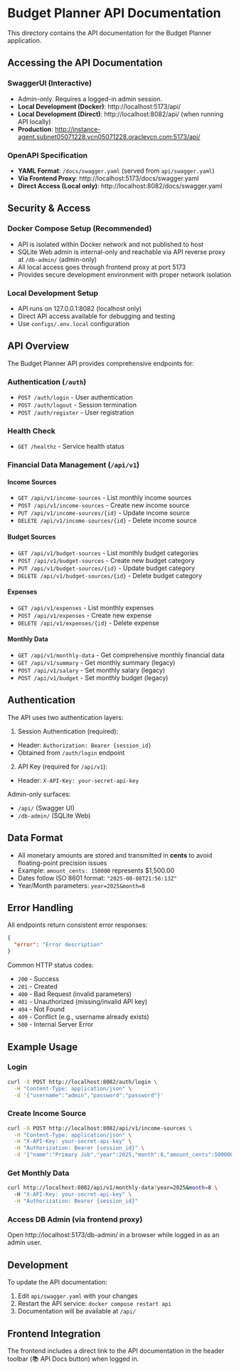 # Budget Planner API Documentation

This directory contains the API documentation for the Budget Planner application.

## Accessing the API Documentation

### SwaggerUI (Interactive)
- Admin-only. Requires a logged-in admin session.
- **Local Development (Docker)**: http://localhost:5173/api/
- **Local Development (Direct)**: http://localhost:8082/api/ (when running API locally)
- **Production**: http://instance-agent.subnet05071228.vcn05071228.oraclevcn.com:5173/api/

### OpenAPI Specification
- **YAML Format**: `/docs/swagger.yaml` (served from `api/swagger.yaml`)
- **Via Frontend Proxy**: http://localhost:5173/docs/swagger.yaml
- **Direct Access (Local only)**: http://localhost:8082/docs/swagger.yaml

## Security & Access

### Docker Compose Setup (Recommended)
- API is isolated within Docker network and not published to host
- SQLite Web admin is internal-only and reachable via API reverse proxy at `/db-admin/` (admin-only)
- All local access goes through frontend proxy at port 5173
- Provides secure development environment with proper network isolation

### Local Development Setup
- API runs on 127.0.0.1:8082 (localhost only)
- Direct API access available for debugging and testing
- Use `configs/.env.local` configuration

## API Overview

The Budget Planner API provides comprehensive endpoints for:

### Authentication (`/auth`)
- `POST /auth/login` - User authentication
- `POST /auth/logout` - Session termination
- `POST /auth/register` - User registration

### Health Check
- `GET /healthz` - Service health status

### Financial Data Management (`/api/v1`)

#### Income Sources
- `GET /api/v1/income-sources` - List monthly income sources
- `POST /api/v1/income-sources` - Create new income source
- `PUT /api/v1/income-sources/{id}` - Update income source
- `DELETE /api/v1/income-sources/{id}` - Delete income source

#### Budget Sources
- `GET /api/v1/budget-sources` - List monthly budget categories
- `POST /api/v1/budget-sources` - Create new budget category
- `PUT /api/v1/budget-sources/{id}` - Update budget category
- `DELETE /api/v1/budget-sources/{id}` - Delete budget category

#### Expenses
- `GET /api/v1/expenses` - List monthly expenses
- `POST /api/v1/expenses` - Create new expense
- `DELETE /api/v1/expenses/{id}` - Delete expense

#### Monthly Data
- `GET /api/v1/monthly-data` - Get comprehensive monthly financial data
- `GET /api/v1/summary` - Get monthly summary (legacy)
- `POST /api/v1/salary` - Set monthly salary (legacy)
- `POST /api/v1/budget` - Set monthly budget (legacy)

## Authentication

The API uses two authentication layers:

1. Session Authentication (required):
  - Header: `Authorization: Bearer {session_id}`
  - Obtained from `/auth/login` endpoint

2. API Key (required for `/api/v1`):
  - Header: `X-API-Key: your-secret-api-key`

Admin-only surfaces:
- `/api/` (Swagger UI)
- `/db-admin/` (SQLite Web)

## Data Format

- All monetary amounts are stored and transmitted in **cents** to avoid floating-point precision issues
- Example: `amount_cents: 150000` represents $1,500.00
- Dates follow ISO 8601 format: `"2025-08-08T21:56:13Z"`
- Year/Month parameters: `year=2025&month=8`

## Error Handling

All endpoints return consistent error responses:

```json
{
  "error": "Error description"
}
```

Common HTTP status codes:
- `200` - Success
- `201` - Created
- `400` - Bad Request (invalid parameters)
- `401` - Unauthorized (missing/invalid API key)
- `404` - Not Found
- `409` - Conflict (e.g., username already exists)
- `500` - Internal Server Error

## Example Usage

### Login
```bash
curl -X POST http://localhost:8082/auth/login \
  -H "Content-Type: application/json" \
  -d '{"username":"admin","password":"password"}'
```

### Create Income Source
```bash
curl -X POST http://localhost:8082/api/v1/income-sources \
  -H "Content-Type: application/json" \
  -H "X-API-Key: your-secret-api-key" \
  -H "Authorization: Bearer {session_id}" \
  -d '{"name":"Primary Job","year":2025,"month":8,"amount_cents":500000}'
```

### Get Monthly Data
```bash
curl http://localhost:8082/api/v1/monthly-data?year=2025&month=8 \
  -H "X-API-Key: your-secret-api-key" \
  -H "Authorization: Bearer {session_id}"
```

### Access DB Admin (via frontend proxy)
Open http://localhost:5173/db-admin/ in a browser while logged in as an admin user.

## Development

To update the API documentation:

1. Edit `api/swagger.yaml` with your changes
2. Restart the API service: `docker compose restart api`
3. Documentation will be available at `/api/`

## Frontend Integration

The frontend includes a direct link to the API documentation in the header toolbar (📚 API Docs button) when logged in.
